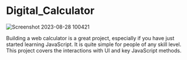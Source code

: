 # Digital_Calculator
![Screenshot 2023-08-28 100421](https://github.com/aleemraza/Digital_Calculator/assets/87135584/12debb49-b79f-4488-b368-98ab150ec58c)

Building a web calculator is a great project, especially if you have just started learning JavaScript. It is quite simple for people of any skill level. This project covers the interactions with UI and key JavaScript methods.
